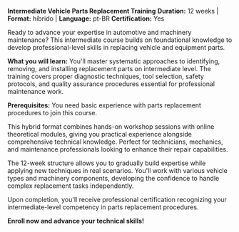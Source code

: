 **Intermediate Vehicle Parts Replacement Training**
**Duration:** 12 weeks | **Format:** híbrido | **Language:** pt-BR
**Certification:** Yes

Ready to advance your expertise in automotive and machinery maintenance? This intermediate course builds on foundational knowledge to develop professional-level skills in replacing vehicle and equipment parts.

**What you will learn:**
You'll master systematic approaches to identifying, removing, and installing replacement parts on intermediate level. The training covers proper diagnostic techniques, tool selection, safety protocols, and quality assurance procedures essential for professional maintenance work.

**Prerequisites:**
You need basic experience with parts replacement procedures to join this course.

This hybrid format combines hands-on workshop sessions with online theoretical modules, giving you practical experience alongside comprehensive technical knowledge. Perfect for technicians, mechanics, and maintenance professionals looking to enhance their repair capabilities.

The 12-week structure allows you to gradually build expertise while applying new techniques in real scenarios. You'll work with various vehicle types and machinery components, developing the confidence to handle complex replacement tasks independently.

Upon completion, you'll receive professional certification recognizing your intermediate-level competency in parts replacement procedures.

**Enroll now and advance your technical skills!**